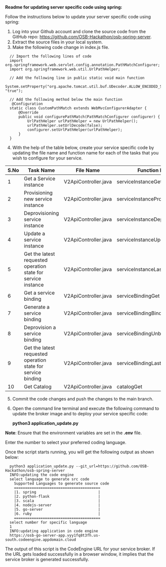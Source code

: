 **Readme for updating server specific code using spring:**

Follow the instructions below to update your server specific code using spring:

1. Log into your Github account and clone the source code from the GitHub repo: https://github.com/OSB-Hackathon/osb-spring-server.
2. Extract the source files in your local system.
3. Make the following code change in index.js file.

```
  // Import the following lines of code
  import org.springframework.web.servlet.config.annotation.PathMatchConfigurer;
  import org.springframework.web.util.UrlPathHelper;

  // Add the following line in public static void main function
  System.setProperty("org.apache.tomcat.util.buf.UDecoder.ALLOW_ENCODED_SLASH", "true");

  // Add the following method below the main function
   @Configuration
  static class CustomPathMatch extends WebMvcConfigurerAdapter {
      @Override
      public void configurePathMatch(PathMatchConfigurer configurer) {
          UrlPathHelper urlPathHelper = new UrlPathHelper();
          urlPathHelper.setUrlDecode(false);
          configurer.setUrlPathHelper(urlPathHelper);
      }
  }

```

4. With the help of the table below, create your service specific code by updating the file name and function name for each of the tasks that you wish to configure for your service.

| S.No | Task Name                                                     | File Name            | Function Name                   |
| ---- | ------------------------------------------------------------- | -------------------- | ------------------------------- |
| 1    | Get a Service instance                                        | V2ApiController.java | serviceInstanceGet              |
| 2    | Provisioning new service instance                             | V2ApiController.java | serviceInstanceProvision        |
| 3    | Deprovisioning service instance                               | V2ApiController.java | serviceInstanceDeprovision      |
| 4    | Update a service instance                                     | V2ApiController.java | serviceInstanceUpdate           |
| 5    | Get the latest requested operation state for service instance | V2ApiController.java | serviceInstanceLastOperationGet |
| 6    | Get a service binding                                         | V2ApiController.java | serviceBindingGet               |
| 7    | Generate a service binding                                    | V2ApiController.java | serviceBindingBinding           |
| 8    | Deprovision a service binding                                 | V2ApiController.java | serviceBindingUnbinding         |
| 9    | Get the latest requested operation state for service binding  | V2ApiController.java | serviceBindingLastOperationGet  |
| 10   | Get Catalog                                                   | V2ApiController.java | catalogGet                      |

5. Commit the code changes and push the changes to the main branch.
6. Open the command line terminal and execute the following command to update the broker image and to deploy your service specific code:

   **python3 application_update.py**

**Note**: Ensure that the environment variables are set in the **.env** file.

Enter the number to select your preferred coding language.

Once the script starts running, you will get the following output as shown below:

      python3 application_update.py --git_url=https://github.com/OSB-Hackathon/osb-spring-server
      INFO:updating the code engine
      select language to generate src code
        Supported Languages to generate source code
        =======================================
        |1. spring                            |
        |2. python-flask                      |
        |3. scala                             |
        |4. nodejs-server                     |
        |5. go-server                         |
        |6. ruby                              |
        =======================================
      select number for specific language
      1
      INFO:updating application in code engine
      https://osb-go-server-app.vyy1fq8t3fh.us-south.codeengine.appdomain.cloud

The output of this script is the CodeEngine URL for your service broker. If the URL gets loaded successfully in a browser window, it implies that the service broker is generated successfully.
